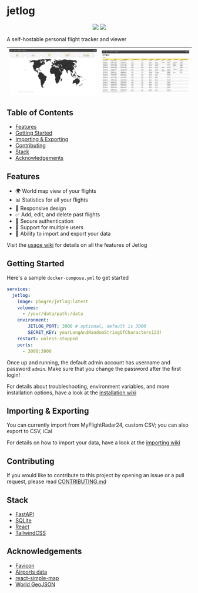 # jetlog

<p align="center">
    <img src="https://img.shields.io/docker/pulls/pbogre/jetlog?style=for-the-badge" />
    <img src="https://img.shields.io/docker/image-size/pbogre/jetlog?style=for-the-badge" />
</p>

A self-hostable personal flight tracker and viewer

![homepage preview](images/homepage.png)|![all flights preview](images/all-flights.png)
:--------------------------------------:|:---------------------------------------------:

## Table of Contents

- [Features](#features)
- [Getting Started](#getting-started)
- [Importing & Exporting](#importing--exporting)
- [Contributing](#contributing)
- [Stack](#stack)
- [Acknowledgements](#acknowledgements)

## Features

- 🌍 World map view of your flights
- 📊 Statistics for all your flights
- 📱 Responsive design
- ✅ Add, edit, and delete past flights
- 🔐 Secure authentication
- 👥 Support for multiple users
- 💾 Ability to import and export your data

Visit the [usage wiki](https://github.com/pbogre/jetlog/wiki/Usage) for details on all the features of Jetlog

## Getting Started

Here's a sample `docker-compose.yml` to get started
```yml
services:
  jetlog:
    image: pbogre/jetlog:latest
    volumes:
      - /your/data/path:/data
    environment:
        JETLOG_PORT: 3000 # optional, default is 3000
        SECRET_KEY: yourLongAndRandomStringOfCharacters123!
    restart: unless-stopped
    ports:
      - 3000:3000
```

Once up and running, the default admin account has username and password `admin`. 
Make sure that you change the password after the first login!

For details about troubleshooting, environment variables, and more installation options, have a look at the [installation wiki](https://github.com/pbogre/jetlog/wiki/Installation)

## Importing & Exporting

You can currently import from MyFlightRadar24, custom CSV;
you can also export to CSV, iCal

For details on how to import your data, have a look at the [importing wiki](https://github.com/pbogre/jetlog/wiki/Importing)

## Contributing

If you would like to contribute to this project by opening an issue or a pull request, 
please read [CONTRIBUTING.md](https://github.com/pbogre/jetlog/blob/main/CONTRIBUTING.md)

## Stack

- [FastAPI](https://fastapi.tiangolo.com/)
- [SQLite](https://www.sqlite.org/)
- [React](https://react.dev/)
- [TailwindCSS](https://tailwindcss.com/)

## Acknowledgements

- [Favicon](https://www.flaticon.com/free-icon/flight_16863550?term=plane&page=1&position=36&origin=search&related_id=16863550)
- [Airports data](https://ourairports.com/)
- [react-simple-map](https://www.react-simple-maps.io/)
- [World GeoJSON](https://geojson-maps.kyd.au/)
